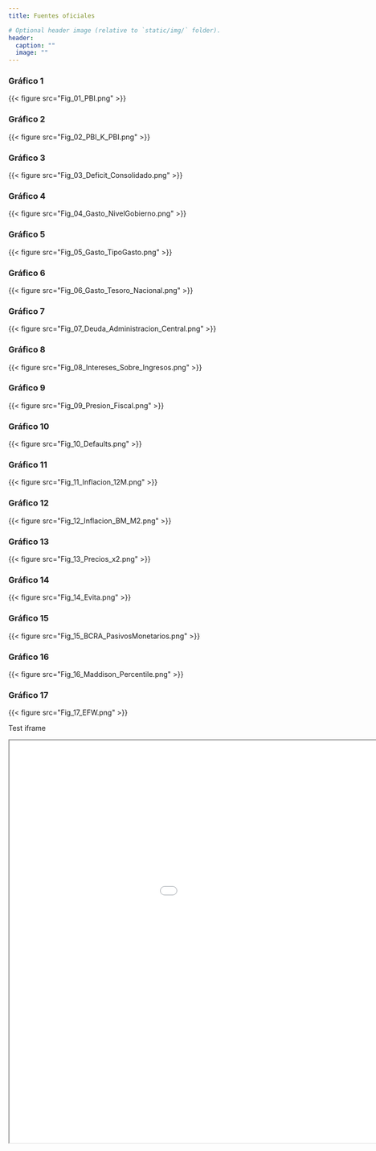 ```yaml
---
title: Fuentes oficiales

# Optional header image (relative to `static/img/` folder).
header:
  caption: ""
  image: ""
---
```


### Gráfico 1

{{< figure src="Fig_01_PBI.png" >}}

### Gráfico 2

{{< figure src="Fig_02_PBI_K_PBI.png" >}}

### Gráfico 3

{{< figure src="Fig_03_Deficit_Consolidado.png" >}}

### Gráfico 4

{{< figure src="Fig_04_Gasto_NivelGobierno.png" >}}

### Gráfico 5

{{< figure src="Fig_05_Gasto_TipoGasto.png" >}}

### Gráfico 6

{{< figure src="Fig_06_Gasto_Tesoro_Nacional.png" >}}

### Gráfico 7

{{< figure src="Fig_07_Deuda_Administracion_Central.png" >}}

### Gráfico 8

{{< figure src="Fig_08_Intereses_Sobre_Ingresos.png" >}}

### Gráfico 9

{{< figure src="Fig_09_Presion_Fiscal.png" >}}

### Gráfico 10

{{< figure src="Fig_10_Defaults.png" >}}

### Gráfico 11

{{< figure src="Fig_11_Inflacion_12M.png" >}}

### Gráfico 12

{{< figure src="Fig_12_Inflacion_BM_M2.png" >}}

### Gráfico 13

{{< figure src="Fig_13_Precios_x2.png" >}}

### Gráfico 14

{{< figure src="Fig_14_Evita.png" >}}

### Gráfico 15

{{< figure src="Fig_15_BCRA_PasivosMonetarios.png" >}}

### Gráfico 16

{{< figure src="Fig_16_Maddison_Percentile.png" >}}

### Gráfico 17

{{< figure src="Fig_17_EFW.png" >}}




Test iframe
 <iframe seamless src="static\Jupyter Notebooks\PBI real.html" width="1200" height="800"></iframe>